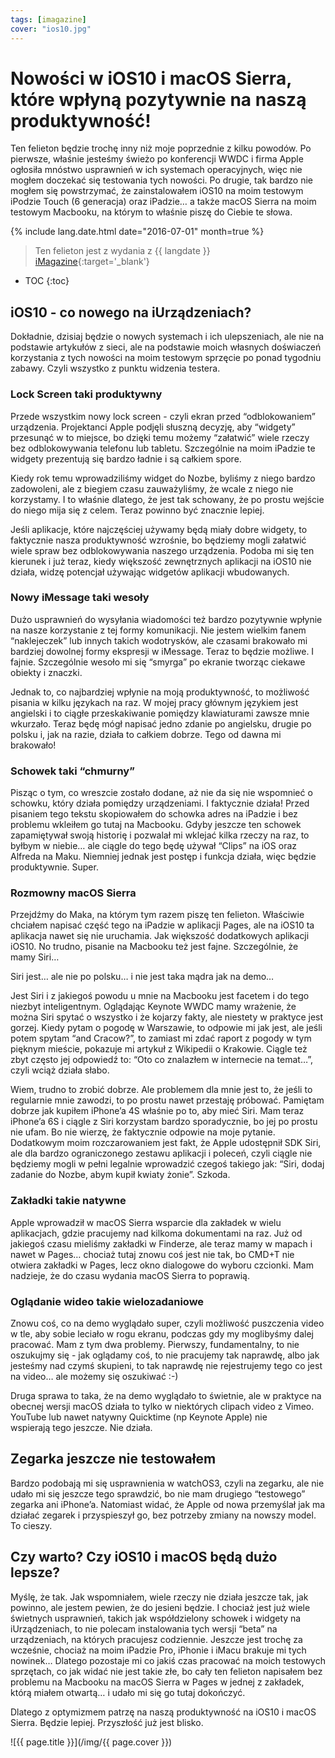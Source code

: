 ```yaml
---
tags: [imagazine]
cover: "ios10.jpg"
---
```


# Nowości w iOS10 i macOS Sierra, które wpłyną pozytywnie na naszą produktywność!

Ten felieton będzie trochę inny niż moje poprzednie z kilku powodów. Po pierwsze, właśnie jesteśmy świeżo po konferencji WWDC i firma Apple ogłosiła mnóstwo usprawnień w ich systemach operacyjnych, więc nie mogłem doczekać się testowania tych nowości. Po drugie, tak bardzo nie mogłem się powstrzymać, że zainstalowałem iOS10 na moim testowym iPodzie Touch (6 generacja) oraz iPadzie… a także macOS Sierra na moim testowym Macbooku, na którym to właśnie piszę do Ciebie te słowa.

<!--More-->

{% include lang.date.html date="2016-07-01" month=true %}

> Ten felieton jest z wydania z {{ langdate }} [iMagazine](https://imagazine.pl){:target='_blank'}

* TOC
{:toc}

## iOS10 - co nowego na iUrządzeniach?

Dokładnie, dzisiaj będzie o nowych systemach i ich ulepszeniach, ale nie na podstawie artykułów z sieci, ale na podstawie moich własnych doświaczeń korzystania z tych nowości na moim testowym sprzęcie po ponad tygodniu zabawy. Czyli wszystko z punktu widzenia testera.

### Lock Screen taki produktywny

Przede wszystkim nowy lock screen - czyli ekran przed “odblokowaniem” urządzenia. Projektanci Apple podjęli słuszną decyzję, aby “widgety” przesunąć w to miejsce, bo dzięki temu możemy “załatwić” wiele rzeczy bez odblokowywania telefonu lub tabletu. Szczególnie na moim iPadzie te widgety prezentują się bardzo ładnie i są całkiem spore.

Kiedy rok temu wprowadziliśmy widget do Nozbe, byliśmy z niego bardzo zadowoleni, ale z biegiem czasu zauważyliśmy, że wcale z niego nie korzystamy. I to właśnie dlatego, że jest tak schowany, że po prostu wejście do niego mija się z celem. Teraz powinno być znacznie lepiej.

Jeśli aplikacje, które najczęściej używamy będą miały dobre widgety, to faktycznie nasza produktywność wzrośnie, bo będziemy mogli załatwić wiele spraw bez odblokowywania naszego urządzenia. Podoba mi się ten kierunek i już teraz, kiedy większość zewnętrznych aplikacji na iOS10 nie działa, widzę potencjał używając widgetów aplikacji wbudowanych.

### Nowy iMessage taki wesoły

Dużo usprawnień do wysyłania wiadomości też bardzo pozytywnie wpłynie na nasze korzystanie z tej formy komunikacji. Nie jestem wielkim fanem “naklejeczek” lub innych takich wodotrysków, ale czasami brakowało mi bardziej dowolnej formy ekspresji w iMessage. Teraz to będzie możliwe. I fajnie. Szczególnie wesoło mi się “smyrga” po ekranie tworząc ciekawe obiekty i znaczki.

Jednak to, co najbardziej wpłynie na moją produktywność, to możliwość pisania w kilku językach na raz. W mojej pracy głównym językiem jest angielski i to ciągłe przeskakiwanie pomiędzy klawiaturami zawsze mnie wkurzało. Teraz będę mógł napisać jedno zdanie po angielsku, drugie po polsku i, jak na razie, działa to całkiem dobrze. Tego od dawna mi brakowało!

### Schowek taki “chmurny”

Pisząc o tym, co wreszcie zostało dodane, aż nie da się nie wspomnieć o schowku, który działa pomiędzy urządzeniami. I faktycznie działa! Przed pisaniem tego tekstu skopiowałem do schowka adres na iPadzie i bez problemu wkleiłem go tutaj na Macbooku. Gdyby jeszcze ten schowek zapamiętywał swoją historię i pozwalał mi wklejać kilka rzeczy na raz, to byłbym w niebie… ale ciągle do tego będę używał “Clips” na iOS oraz Alfreda na Maku. Niemniej jednak jest postęp i funkcja działa, więc będzie produktywnie. Super.

### Rozmowny macOS Sierra

Przejdźmy do Maka, na którym tym razem piszę ten felieton. Właściwie chciałem napisać część tego na iPadzie w aplikacji Pages, ale na iOS10 ta aplikacja nawet się nie uruchamia. Jak większość dodatkowych aplikacji iOS10. No trudno, pisanie na Macbooku też jest fajne. Szczególnie, że mamy Siri…

Siri jest… ale nie po polsku… i nie jest taka mądra jak na demo…

Jest Siri i z jakiegoś powodu u mnie na Macbooku jest facetem i do tego niezbyt inteligentnym. Oglądając Keynote WWDC mamy wrażenie, że można Siri spytać o wszystko i że kojarzy fakty, ale niestety w praktyce jest gorzej. Kiedy pytam o pogodę w Warszawie, to odpowie mi jak jest, ale jeśli potem spytam “and Cracow?”, to zamiast mi zdać raport z pogody w tym pięknym mieście, pokazuje mi artykuł z Wikipedii o Krakowie. Ciągle też zbyt często jej odpowiedź to: “Oto co znalazłem w internecie na temat…”, czyli wciąż działa słabo.

Wiem, trudno to zrobić dobrze. Ale problemem dla mnie jest to, że jeśli to regularnie mnie zawodzi, to po prostu nawet przestaję próbować. Pamiętam dobrze jak kupiłem iPhone’a 4S właśnie po to, aby mieć Siri. Mam teraz iPhone’a 6S i ciągle z Siri korzystam bardzo sporadycznie, bo jej po prostu nie ufam. Bo nie wierzę, że faktycznie odpowie na moje pytanie. Dodatkowym moim rozczarowaniem jest fakt, że Apple udostępnił SDK Siri, ale dla bardzo ograniczonego zestawu aplikacji i poleceń, czyli ciągle nie będziemy mogli w pełni legalnie wprowadzić czegoś takiego jak: “Siri, dodaj zadanie do Nozbe, abym kupił kwiaty żonie”. Szkoda.

### Zakładki takie natywne

Apple wprowadził w macOS Sierra wsparcie dla zakładek w wielu aplikacjach, gdzie pracujemy nad kilkoma dokumentami na raz. Już od jakiegoś czasu mieliśmy zakładki w Finderze, ale teraz mamy w mapach i nawet w Pages… chociaż tutaj znowu coś jest nie tak, bo CMD+T nie otwiera zakładki w Pages, lecz okno dialogowe do wyboru czcionki. Mam nadzieje, że do czasu wydania macOS Sierra to poprawią.

### Oglądanie wideo takie wielozadaniowe

Znowu coś, co na demo wyglądało super, czyli możliwość puszczenia video w tle, aby sobie leciało w rogu ekranu, podczas gdy my moglibyśmy dalej pracować. Mam z tym dwa problemy. Pierwszy, fundamentalny, to nie oszukujmy się - jak oglądamy coś, to nie pracujemy tak naprawdę, albo jak jesteśmy nad czymś skupieni, to tak naprawdę nie rejestrujemy tego co jest na video… ale możemy się oszukiwać :-)

Druga sprawa to taka, że na demo wyglądało to świetnie, ale w praktyce na obecnej wersji macOS działa to tylko w niektórych clipach video z Vimeo. YouTube lub nawet natywny Quicktime (np Keynote Apple) nie wspierają tego jeszcze. Nie działa.

## Zegarka jeszcze nie testowałem

Bardzo podobają mi się usprawnienia w watchOS3, czyli na zegarku, ale nie udało mi się jeszcze tego sprawdzić, bo nie mam drugiego “testowego” zegarka ani iPhone’a. Natomiast widać, że Apple od nowa przemyślał jak ma działać zegarek i przyspieszył go, bez potrzeby zmiany na nowszy model. To cieszy.

## Czy warto? Czy iOS10 i macOS będą dużo lepsze?

Myślę, że tak. Jak wspomniałem, wiele rzeczy nie działa jeszcze tak, jak powinno, ale jestem pewien, że do jesieni będzie. I chociaż jest już wiele świetnych usprawnień, takich jak współdzielony schowek i widgety na iUrządzeniach, to nie polecam instalowania tych wersji “beta” na urządzeniach, na których pracujesz codziennie. Jeszcze jest trochę za wcześnie, chociaż na moim iPadzie Pro, iPhonie i iMacu brakuje mi tych nowinek… Dlatego pozostaje mi co jakiś czas pracować na moich testowych sprzętach, co jak widać nie jest takie złe, bo cały ten felieton napisałem bez problemu na Macbooku na macOS Sierra w Pages w jednej z zakładek, którą miałem otwartą… i udało mi się go tutaj dokończyć.

Dlatego z optymizmem patrzę na naszą produktywność na iOS10 i macOS Sierra. Będzie lepiej. Przyszłość już jest blisko.

![{{ page.title }}](/img/{{ page.cover }})

[n]: https://michael.gratis/nozbe_pl
[np]: https://michael.gratis/nozbepersonal_pl